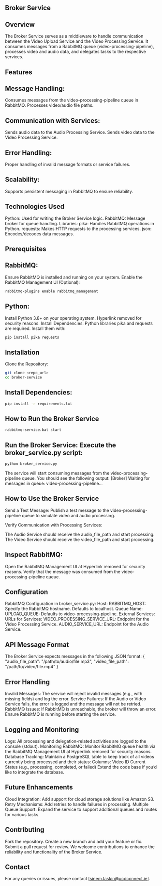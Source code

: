 ## Broker Service
## Overview
The Broker Service serves as a middleware to handle communication between the Video Upload Service and the Video Processing Service. It consumes messages from a RabbitMQ queue (video-processing-pipeline), processes video and audio data, and delegates tasks to the respective services.
## Features
## Message Handling:
Consumes messages from the video-processing-pipeline queue in RabbitMQ.
Processes video/audio file paths.
## Communication with Services:
Sends audio data to the Audio Processing Service.
Sends video data to the Video Processing Service.
## Error Handling:
Proper handling of invalid message formats or service failures.
## Scalability:
Supports persistent messaging in RabbitMQ to ensure reliability.

## Technologies Used
Python: Used for writing the Broker Service logic.
RabbitMQ: Message broker for queue handling.
Libraries:
pika: Handles RabbitMQ operations in Python.
requests: Makes HTTP requests to the processing services.
json: Encodes/decodes data messages.

## Prerequisites
## RabbitMQ:
Ensure RabbitMQ is installed and running on your system.
Enable the RabbitMQ Management UI (Optional):

```sh
rabbitmq-plugins enable rabbitmq_management
```
## Python:
Install Python 3.8+ on your operating system. Hyperlink removed for security reasons.
Install Dependencies:
Python libraries pika and requests are required. Install them with:
```sh
pip install pika requests
```
## Installation
Clone the Repository:
```sh
git clone <repo_url>
cd broker-service
```
## Install Dependencies:
```sh
pip install -r requirements.txt
```
## How to Run the Broker Service
```sh
rabbitmq-service.bat start
```
## Run the Broker Service: Execute the broker_service.py script:
```sh
python broker_service.py
```
The service will start consuming messages from the video-processing-pipeline queue. You should see the following output:
[Broker] Waiting for messages in queue: video-processing-pipeline...

## How to Use the Broker Service 

Send a Test Message: Publish a test message to the video-processing-pipeline queue to simulate video and audio processing.

Verify Communication with Processing Services:

The Audio Service should receive the audio_file_path and start processing.
The Video Service should receive the video_file_path and start processing.

## Inspect RabbitMQ:
Open the RabbitMQ Management UI at Hyperlink removed for security reasons.
Verify that the message was consumed from the video-processing-pipeline queue.

## Configuration

RabbitMQ Configuration in broker_service.py:
Host:
RABBITMQ_HOST: Specify the RabbitMQ hostname. Defaults to localhost.
Queue Name:
UPLOAD_QUEUE: Defaults to video-processing-pipeline.
External Services:
URLs for Services:
VIDEO_PROCESSING_SERVICE_URL: Endpoint for the Video Processing Service.
AUDIO_SERVICE_URL: Endpoint for the Audio Service.

## API Message Format
The Broker Service expects messages in the following JSON format:
{
  "audio_file_path": "/path/to/audio/file.mp3",
  "video_file_path": "/path/to/video/file.mp4"
}

## Error Handling
Invalid Messages:
The service will reject invalid messages (e.g., with missing fields) and log the error.
Service Failures:
If the Audio or Video Service fails, the error is logged and the message will not be retried.
RabbitMQ Issues:
If RabbitMQ is unreachable, the broker will throw an error. Ensure RabbitMQ is running before starting the service.

## Logging and Monitoring
Logs:
All processing and delegation-related activities are logged to the console (stdout).
Monitoring RabbitMQ:
Monitor RabbitMQ queue health via the RabbitMQ Management UI at Hyperlink removed for security reasons.
Database Tracking:
Maintain a PostgreSQL table to keep track of all videos currently being processed and their status:
Columns:
Video ID
Current Status (e.g., processing, completed, or failed)
Extend the code base if you’d like to integrate the database.

## Future Enhancements
Cloud Integration:
Add support for cloud storage solutions like Amazon S3.
Retry Mechanisms:
Add retries to handle failures in processing.
Multiple Queue Support:
Expand the service to support additional queues and routes for various tasks.
## Contributing
Fork the repository.
Create a new branch and add your feature or fix.
Submit a pull request for review.
We welcome contributions to enhance the reliability and functionality of the Broker Service.

## Contact

For any queries or issues, please contact [sinem.taskin@ucdconnect.ie].